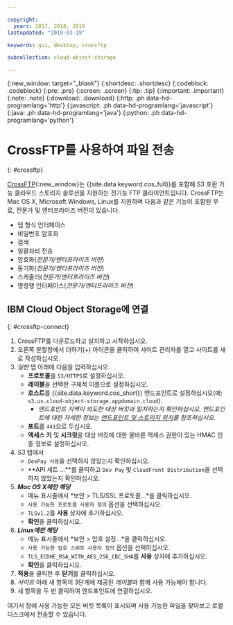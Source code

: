 ```yaml
---

copyright:
  years: 2017, 2018, 2019
lastupdated: "2019-03-19"

keywords: gui, desktop, crossftp

subcollection: cloud-object-storage

---
```

{:new_window: target="_blank"}
{:shortdesc: .shortdesc}
{:codeblock: .codeblock}
{:pre: .pre}
{:screen: .screen}
{:tip: .tip}
{:important: .important}
{:note: .note}
{:download: .download} 
{:http: .ph data-hd-programlang='http'} 
{:javascript: .ph data-hd-programlang='javascript'} 
{:java: .ph data-hd-programlang='java'} 
{:python: .ph data-hd-programlang='python'}


# CrossFTP를 사용하여 파일 전송
{: #crossftp}

[CrossFTP](http://www.crossftp.com/){:new_window}는 {{site.data.keyword.cos_full}}를 포함해 S3 호환 가능 클라우드 스토리지 솔루션을 지원하는 전기능 FTP 클라이언트입니다. CrossFTP는 Mac OS X, Microsoft Windows, Linux를 지원하며 다음과 같은 기능이 포함된 무료, 전문가 및 엔터프라이즈 버전이 있습니다.

* 탭 형식 인터페이스
* 비밀번호 암호화
* 검색
* 일괄처리 전송
* 암호화(*전문가/엔터프라이즈 버전*)
* 동기화(*전문가/엔터프라이즈 버전*)
* 스케줄러(*전문가/엔터프라이즈 버전*)
* 명령행 인터페이스(*전문가/엔터프라이즈 버전*)

## IBM Cloud Object Storage에 연결
{: #crossftp-connect}

1. CrossFTP를 다운로드하고 설치하고 시작하십시오.
2. 오른쪽 분할창에서 더하기(+) 아이콘을 클릭하여 사이트 관리자를 열고 사이트를 새로 작성하십시오.
3. *일반* 탭 아래에 다음을 입력하십시오.
    * **프로토콜**을 `S3/HTTPS`로 설정하십시오.
    * **레이블**을 선택한 구체적 이름으로 설정하십시오.
    * **호스트**를 {{site.data.keyword.cos_short}} 엔드포인트로 설정하십시오(예: `s3.us.cloud-object-storage.appdomain.cloud`).
        * *엔드포인트 지역이 의도한 대상 버킷과 일치하는지 확인하십시오. 엔드포인트에 대한 자세한 정보는 [엔드포인트 및 스토리지 위치](/docs/services/cloud-object-storage?topic=cloud-object-storage-endpoints#endpoints)를 참조하십시오.*
    * **포트**를 `443`으로 두십시오.
    * **액세스 키** 및 **시크릿**을 대상 버킷에 대한 올바른 액세스 권한이 있는 HMAC 인증 정보로 설정하십시오.
4. *S3* 탭에서
    * `DevPay 사용`을 선택하지 않았는지 확인하십시오.
    * **API 세트 ...**를 클릭하고 `Dev Pay` 및 `CloudFront Distribution`을 선택하지 않았는지 확인하십시오.
5. ***Mac OS X에만 해당***
    * 메뉴 표시줄에서 *보안 > TLS/SSL 프로토콜...*을 클릭하십시오.
    * `사용 가능한 프로토콜 사용자 정의` 옵션을 선택하십시오.
    * `TLSv1.2`를 **사용** 상자에 추가하십시오.
    * **확인**을 클릭하십시오.
6. ***Linux에만 해당***
    * 메뉴 표시줄에서 *보안 > 암호 설정...*을 클릭하십시오.
    * `사용 가능한 암호 스위트 사용자 정의` 옵션을 선택하십시오.
    * `TLS_ECDHE_RSA_WITH_AES_256_CBC_SHA`를 **사용** 상자에 추가하십시오.
    * **확인**을 클릭하십시오.
7. **적용**을 클릭한 후 **닫기**를 클릭하십시오.
8. *사이트* 아래 새 항목이 3단계에 제공된 *레이블*과 함께 사용 가능해야 합니다.
9. 새 항목을 두 번 클릭하여 엔드포인트에 연결하십시오.

여기서 창에 사용 가능한 모든 버킷 목록이 표시되며 사용 가능한 파일을 찾아보고 로컬 디스크에서 전송할 수 있습니다.
